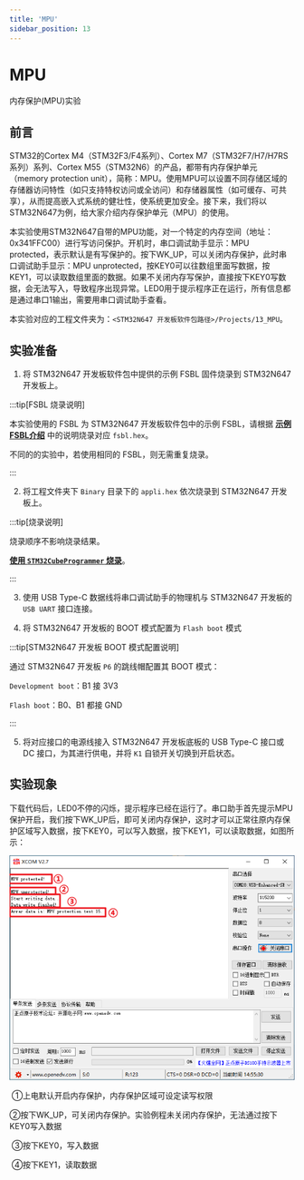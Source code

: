 ```yaml
---
title: 'MPU'
sidebar_position: 13
---
```


# MPU

内存保护(MPU)实验

## 前言

STM32的Cortex M4（STM32F3/F4系列）、Cortex M7（STM32F7/H7/H7RS系列）系列、Cortex M55（STM32N6）的产品，都带有内存保护单元（memory protection unit），简称：MPU。使用MPU可以设置不同存储区域的存储器访问特性（如只支持特权访问或全访问）和存储器属性（如可缓存、可共享），从而提高嵌入式系统的健壮性，使系统更加安全。接下来，我们将以STM32N647为例，给大家介绍内存保护单元（MPU）的使用。

本实验使用STM32N647自带的MPU功能，对一个特定的内存空间（地址：0x341FFC00）进行写访问保护。开机时，串口调试助手显示：MPU protected，表示默认是有写保护的。按下WK_UP，可以关闭内存保护，此时串口调试助手显示：MPU unprotected，按KEY0可以往数组里面写数据，按KEY1，可以读取数组里面的数据。如果不关闭内存写保护，直接按下KEY0写数据，会无法写入，导致程序出现异常。LED0用于提示程序正在运行，所有信息都是通过串口1输出，需要用串口调试助手查看。

本实验对应的工程文件夹为：`<STM32N647 开发板软件包路径>/Projects/13_MPU`。

## 实验准备

1. 将 STM32N647 开发板软件包中提供的示例 FSBL 固件烧录到 STM32N647 开发板上。

:::tip[FSBL 烧录说明]

本实验使用的 FSBL 为 STM32N647 开发板软件包中的示例 FSBL，请根据 [**示例 FSBL介绍**](../start-guide/software-package/software-package.md#fsbl) 中的说明烧录对应 `fsbl.hex`。

不同的的实验中，若使用相同的 FSBL，则无需重复烧录。

:::

2. 将工程文件夹下 `Binary` 目录下的 `appli.hex` 依次烧录到 STM32N647 开发板上。

:::tip[烧录说明]

烧录顺序不影响烧录结果。

[**使用 `STM32CubeProgrammer` 烧录**](../start-guide/start-development/step-by-step.md#step-3-使用-stm32cubeprogrammer-烧录)。

:::

3. 使用 USB Type-C 数据线将串口调试助手的物理机与 STM32N647 开发板的 `USB UART` 接口连接。

4. 将 STM32N647 开发板的 BOOT 模式配置为 `Flash boot` 模式

:::tip[STM32N647 开发板 BOOT 模式配置说明]

通过 STM32N647 开发板 `P6` 的跳线帽配置其 BOOT 模式：

`Development boot`：B1 接 3V3

`Flash boot`：B0、B1 都接 GND

:::

5. 将对应接口的电源线接入 STM32N647 开发板底板的 USB Type-C 接口或 DC 接口，为其进行供电，并将 `K1` 自锁开关切换到开启状态。

## 实验现象

下载代码后，LED0不停的闪烁，提示程序已经在运行了。串口助手首先提示MPU保护开启，我们按下WK_UP后，即可关闭内存保护，这时才可以正常往原内存保护区域写入数据，按下KEY0，可以写入数据，按下KEY1，可以读取数据，如图所示： 

![img](./img/11.png)

​	①上电默认开启内存保护，内存保护区域可设定读写权限

​	②按下WK_UP，可关闭内存保护。实验例程未关闭内存保护，无法通过按下KEY0写入数据

​	③按下KEY0，写入数据

​	④按下KEY1，读取数据